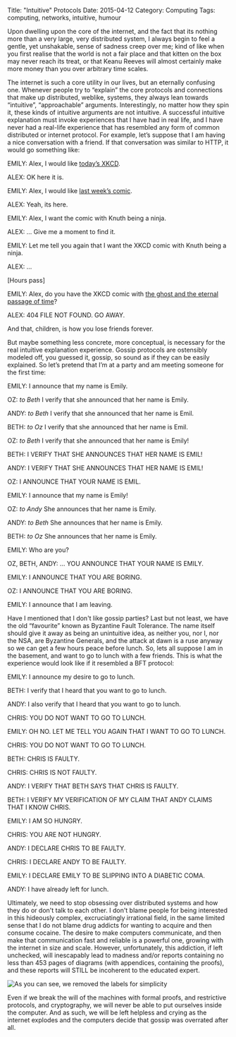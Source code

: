 Title: "Intuitive" Protocols
Date: 2015-04-12
Category: Computing
Tags: computing, networks, intuitive, humour

Upon dwelling upon the core of the internet, and the fact that its nothing more than a very large, very distributed system, I always begin to feel a gentle, yet unshakable, sense of sadness creep over me; kind of like when you first realise that the world is not a fair place and that kitten on the box may never reach its treat, or that Keanu Reeves will almost certainly make more money than you over arbitrary time scales. 

The internet is such a core utility in our lives, but an eternally confusing one. Whenever people try to “explain” the core protocols and connections that make up distributed, weblike, systems, they always lean towards “intuitive”, “approachable” arguments. Interestingly, no matter how they spin it, these kinds of intuitive arguments are not intuitive. A successful intuitive explanation must invoke experiences that I have had in real life, and I have never had a real-life experience that has resembled any form of common distributed or internet protocol. For example, let’s suppose that I am having a nice conversation with a friend. If that conversation was similar to HTTP, it would go something like:


EMILY: Alex, I would like [today’s XKCD](http://xkcd.com/).

ALEX: OK here it is. 

EMILY: Alex, I would like [last week’s comic](http://xkcd.com/737/).

ALEX: Yeah, its here. 

EMILY: Alex, I want the comic with Knuth being a ninja.

ALEX: … Give me a moment to find it.

EMILY: Let me tell you again that I want the XKCD comic with Knuth being a ninja.

ALEX: …

[Hours pass]

EMILY: Alex, do you have the XKCD comic with [the ghost and the eternal passage of time](http://www.xkcd.com/1393/)?

ALEX: 404 FILE NOT FOUND. GO AWAY.


And that, children, is how you lose friends forever. 

But maybe something less concrete, more conceptual, is necessary for the real intuitive explanation experience. Gossip protocols are ostensibly modeled off, you guessed it, gossip, so sound as if they can be easily explained. So let’s pretend that I’m at a party and am meeting someone for the first time:


EMILY: I announce that my name is Emily.

OZ: *to Beth* I verify that she announced that her name is Emily.

ANDY: *to Beth* I verify that she announced that her name is Emil.

BETH: *to Oz* I verify that she announced that her name is Emil.

OZ: *to Beth* I verify that she announced that her name is Emily!

BETH: I VERIFY THAT SHE ANNOUNCES THAT HER NAME IS EMIL!

ANDY: I VERIFY THAT SHE ANNOUNCES THAT HER NAME IS EMIL!

OZ: I ANNOUNCE THAT YOUR NAME IS EMIL.

EMILY: I announce that my name is Emily!

OZ: *to Andy* She announces that her name is Emily.

ANDY: *to Beth* She announces that her name is Emily.

BETH: *to Oz* She announces that her name is Emily.

EMILY: Who are you?

OZ, BETH, ANDY: … YOU ANNOUNCE THAT YOUR NAME IS EMILY.

EMILY: I ANNOUNCE THAT YOU ARE BORING.

OZ: I ANNOUNCE THAT YOU ARE BORING.

EMILY: I announce that I am leaving.
 

Have I mentioned that I don't like gossip parties? Last but not least, we have the old “favourite” known as Byzantine Fault Tolerance. The name itself should give it away as being an unintuitive idea, as neither you, nor I, nor the NSA, are Byzantine Generals, and the attack at dawn is a ruse anyway so we can get a few hours peace before lunch. So, lets all suppose I am in the basement, and want to go to lunch with a few friends. This is what the experience would look like if it resembled a BFT protocol:


EMILY: I announce my desire to go to lunch. 

BETH: I verify that I heard that you want to go to lunch. 

ANDY: I also verify that I heard that you want to go to lunch. 

CHRIS: YOU DO NOT WANT TO GO TO LUNCH. 

EMILY: OH NO. LET ME TELL YOU AGAIN THAT I WANT TO GO TO LUNCH. 

CHRIS: YOU DO NOT WANT TO GO TO LUNCH.

BETH: CHRIS IS FAULTY.

CHRIS: CHRIS IS NOT FAULTY.

ANDY: I VERIFY THAT BETH SAYS THAT CHRIS IS FAULTY.

BETH: I VERIFY MY VERIFICATION OF MY CLAIM THAT ANDY CLAIMS THAT I KNOW CHRIS.

EMILY: I AM SO HUNGRY.

CHRIS: YOU ARE NOT HUNGRY.

ANDY: I DECLARE CHRIS TO BE FAULTY.

CHRIS: I DECLARE ANDY TO BE FAULTY.

EMILY: I DECLARE EMILY TO BE SLIPPING INTO A DIABETIC COMA.

ANDY: I have already left for lunch.


Ultimately, we need to stop obsessing over distributed systems and how they do or don't talk to each other. I don't blame people for being interested in this hideously complex, excruciatingly irrational field, in the same limited sense that I do not blame drug addicts for wanting to acquire and then consume cocaine. The desire to make computers communicate, and then make that communication fast and reliable is a powerful one, growing with the internet in size and scale. However, unfortunately, this addiction, if left unchecked, will inescapably lead to madness and/or reports containing no less than 453 pages of diagrams (with appendices, containing the proofs), and these reports will STILL be incoherent to the educated expert. 

![](http://yourdon.com/strucanalysis/wiki/images/c/c1/Figure920.jpg "As you can see, we removed the labels for simplicity")

Even if we break the will of the machines with formal proofs, and restrictive protocols, and cryptography, we will never be able to put ourselves inside the computer. And as such, we will be left helpless and crying as the internet explodes and the computers decide that gossip was overrated after all.

